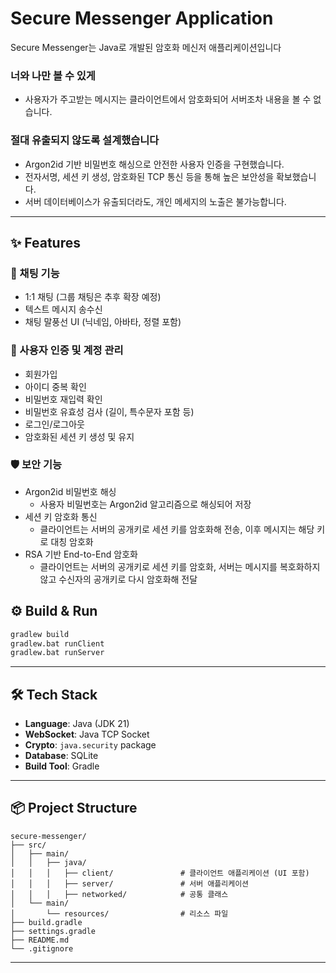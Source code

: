 # Secure Messenger Application

Secure Messenger는 Java로 개발된 암호화 메신저 애플리케이션입니다

### 너와 나만 볼 수 있게
- 사용자가 주고받는 메시지는 클라이언트에서 암호화되어 서버조차 내용을 볼 수 없습니다. 

### 절대 유출되지 않도록 설계했습니다
- Argon2id 기반 비밀번호 해싱으로 안전한 사용자 인증을 구현했습니다. 
- 전자서명, 세션 키 생성, 암호화된 TCP 통신 등을 통해 높은 보안성을 확보했습니다.
- 서버 데이터베이스가 유출되더라도, 개인 메세지의 노출은 불가능합니다.

---

## ✨ Features

### 💬 채팅 기능
- 1:1 채팅 (그룹 채팅은 추후 확장 예정)
- 텍스트 메시지 송수신
- 채팅 말풍선 UI (닉네임, 아바타, 정렬 포함)

### 👤 사용자 인증 및 계정 관리
- 회원가입
- 아이디 중복 확인
- 비밀번호 재입력 확인
- 비밀번호 유효성 검사 (길이, 특수문자 포함 등)
- 로그인/로그아웃
- 암호화된 세션 키 생성 및 유지

### 🛡 보안 기능
- Argon2id 비밀번호 해싱
  - 사용자 비밀번호는 Argon2id 알고리즘으로 해싱되어 저장
- 세션 키 암호화 통신
  - 클라이언트는 서버의 공개키로 세션 키를 암호화해 전송, 이후 메시지는 해당 키로 대칭 암호화
- RSA 기반 End-to-End 암호화
  - 클라이언트는 서버의 공개키로 세션 키를 암호화, 서버는 메시지를 복호화하지 않고 수신자의 공개키로 다시 암호화해 전달

## ⚙️ Build & Run
```bash
gradlew build           
gradlew.bat runClient   
gradlew.bat runServer
```

---

## 🛠️ Tech Stack
- **Language**: Java (JDK 21)
- **WebSocket**: Java TCP Socket
- **Crypto**: `java.security` package
- **Database**: SQLite
- **Build Tool**: Gradle

---

## 📦 Project Structure
```
secure-messenger/
├── src/
│   ├── main/
│   │   ├── java/
│   │   │   ├── client/               # 클라이언트 애플리케이션 (UI 포함)
│   │   │   ├── server/               # 서버 애플리케이션
│   │   │   ├── networked/            # 공통 클래스
│   └── main/
│       └── resources/                # 리소스 파일
├── build.gradle                      
├── settings.gradle                   
├── README.md
└── .gitignore
```

---


